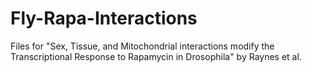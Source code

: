 # Fly-Rapa-Interactions
Files for "Sex, Tissue, and Mitochondrial interactions modify the Transcriptional Response to Rapamycin in Drosophila" by Raynes et al.
